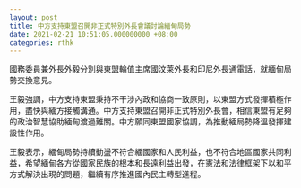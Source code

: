 ```yaml
---
layout: post
title: 中方支持東盟召開非正式特別外長會議討論緬甸局勢
date: 2021-02-21 10:51:05.000000000 +08:00
categories: rthk
---
```


國務委員兼外長外毅分別與東盟輪值主席國汶萊外長和印尼外長通電話，就緬甸局勢交換意見。

王毅強調，中方支持東盟秉持不干涉內政和協商一致原則，以東盟方式發揮積極作用，盡快與緬方接觸溝通。中方支持東盟召開非正式特別外長會，相信東盟有足夠的政治智慧協助緬甸渡過難關。中方願同東盟國家協調，為推動緬局勢降溫發揮建設性作用。

王毅表示，緬甸局勢持續動盪不符合緬國家和人民利益，也不符合地區國家共同利益，希望緬甸各方從國家民族的根本和長遠利益出發，在憲法和法律框架下以和平方式解決出現的問題，繼續有序推進國內民主轉型進程。

